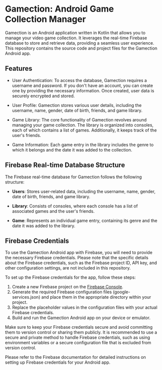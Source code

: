 # Gamection: Android Game Collection Manager

Gamection is an Android application written in Kotlin that allows you to manage your video game collection. It leverages the real-time Firebase database to store and retrieve data, providing a seamless user experience. This repository contains the source code and project files for the Gamection Android app.

## Features

- User Authentication: To access the database, Gamection requires a username and password. If you don't have an account, you can create one by providing the necessary information. Once created, user data is securely encrypted and stored.

- User Profile: Gamection stores various user details, including the username, name, gender, date of birth, friends, and game library.

- Game Library: The core functionality of Gamection revolves around managing your game collection. The library is organized into consoles, each of which contains a list of games. Additionally, it keeps track of the user's friends.

- Game Information: Each game entry in the library includes the genre to which it belongs and the date it was added to the collection.

## Firebase Real-time Database Structure

The Firebase real-time database for Gamection follows the following structure:

- **Users**: Stores user-related data, including the username, name, gender, date of birth, friends, and game library.

- **Library**: Consists of consoles, where each console has a list of associated games and the user's friends.

- **Game**: Represents an individual game entry, containing its genre and the date it was added to the library.

## Firebase Credentials

To use the Gamection Android app with Firebase, you will need to provide the necessary Firebase credentials. Please note that the specific details about the Firebase credentials, such as the Firebase project ID, API key, and other configuration settings, are not included in this repository.

To set up the Firebase credentials for the app, follow these steps:

1. Create a new Firebase project on the [Firebase Console](https://console.firebase.google.com/).
2. Generate the required Firebase configuration files (google-services.json) and place them in the appropriate directory within your project.
3. Replace the placeholder values in the configuration files with your actual Firebase credentials.
4. Build and run the Gamection Android app on your device or emulator.

Make sure to keep your Firebase credentials secure and avoid committing them to version control or sharing them publicly. It is recommended to use a secure and private method to handle Firebase credentials, such as using environment variables or a secure configuration file that is excluded from version control.

Please refer to the Firebase documentation for detailed instructions on setting up Firebase credentials for your Android app.
